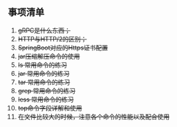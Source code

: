 ## 事项清单
1. ~~gRPC是什么东西；~~
1. ~~HTTP与HTTP/2的区别；~~
1. ~~SpringBoot对应的Https证书配置~~
1. ~~jar压缩解压命令的使用~~
1. ~~ls 常用命令的练习~~
1. ~~jar 常用命令的练习~~
1. ~~tar 常用命令的练习~~
1. ~~grep 常用命令的练习~~
1. ~~less 常用命令的练习~~
1. ~~top命令字段详解和使用~~
1. ~~在文件比较大的时候，注意各个命令的性能以及配合使用~~

